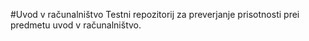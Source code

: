 #Uvod v računalništvo
Testni repozitorij za preverjanje prisotnosti prei predmetu uvod v računalništvo.
